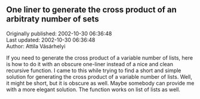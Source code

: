 ## One liner to generate the cross product of an arbitraty number of sets  
Originally published: 2002-10-30 06:36:48  
Last updated: 2002-10-30 06:36:48  
Author: Attila Vásárhelyi  
  
If you need to generate the cross product of a variable number of lists, here is how to do it with an obscure one-liner instead of a nice and clean recursive function. I came to this while trying to find a short and simple solution for generating the cross product of a variable number of lists. Well, it might be short, but it is obscure as well. Maybe somebody can provide me with a more elegant solution. The function works on list of lists as well.
